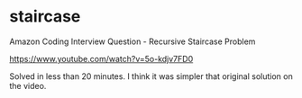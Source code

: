 # staircase
Amazon Coding Interview Question - Recursive Staircase Problem

https://www.youtube.com/watch?v=5o-kdjv7FD0

Solved in less than 20 minutes. I think it was simpler that original solution on the video.
